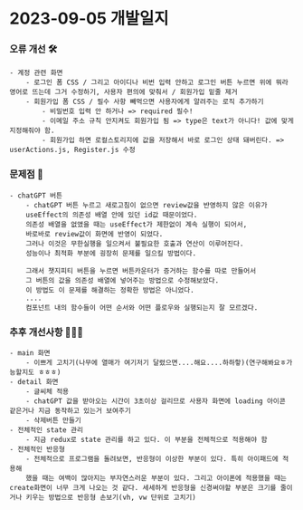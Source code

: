 # 2023-09-05 개발일지

### 오류 개선 🛠️
    - 계정 관련 화면
        - 로그인 폼 CSS / 그리고 아이디나 비번 입력 안하고 로그인 버튼 누르면 위에 뭐라 영어로 뜨는데 그거 수정하기, 사용자 편의에 맞춰서 / 회원가입 밑줄 제거
        - 회원가입 폼 CSS / 필수 사항 빼먹으면 사용자에게 알려주는 로직 추가하기
            - 비밀번호 입력 안 하거나 => required 필수!
            - 이메일 주소 규칙 안지켜도 회원가입 됨 => type은 text가 아니다! 값에 맞게 지정해줘야 함.
            - 회원가입 하면 로컬스토리지에 값을 저장해서 바로 로그인 상태 돼버린다. => userActions.js, Register.js 수정

### 문제점 👿
    - chatGPT 버튼
        - chatGPT 버튼 누르고 새로고침이 없으면 review값을 반영하지 않은 이유가
        useEffect의 의존성 배열 안에 있던 id값 때문이었다. 
        의존성 배열을 없앴을 때는 useEffect가 제한없이 계속 실행이 되어서,
        바로바로 review값이 화면에 반영이 되었다.
        그러나 이것은 무한실행을 일으켜서 불필요한 호출과 연산이 이루어진다. 
        성능이나 최적화 부분에 굉장히 문제를 일으킬 방법이다.

        그래서 챗지피티 버튼을 누르면 버튼카운터가 증거하는 함수를 따로 만들어서
        그 버튼의 값을 의존성 배열에 넣어주는 방법으로 수정해보았다.
        이 방법도 이 문제를 해결하는 정확한 방법은 아니었다. 
        .... 
        컴포넌트 내의 함수들이 어떤 순서와 어떤 플로우와 실행되는지 잘 모르겠다.

### 추후 개선사항 🧗🏻‍♀️      
    - main 화면
        - 이쁘게 고치기(나무에 열매가 여기저기 달렸으면....해요....하하핳)(연구해봐요ㅎ가능할지도 ㅎㅎㅎ)
    - detail 화면
        - 글씨체 적용
        - chatGPT 값을 받아오는 시간이 3초이상 걸리므로 사용자 화면에 loading 아이콘 같은거나 지금 동작하고 있는거 보여주기
        - 삭제버튼 만들기
    - 전체적인 state 관리
        - 지금 redux로 state 관리를 하고 있다. 이 부분을 전체적으로 적용해야 함
    - 전체적인 반응형 
        - 전체적으로 프로그램을 돌려보면, 반응형이 이상한 부분이 있다. 특히 아이패드에 적용해
        했을 때는 여백이 많아지는 부자연스러운 부분이 있다. 그리고 아이폰에 적용했을 때는 create화면이 너무 크게 나오는 것 같다. 세세하게 반응형을 신경써야할 부분은 크기를 줄이거나 키우는 방법으로 반응형 손보기(vh, vw 단위로 고치기)